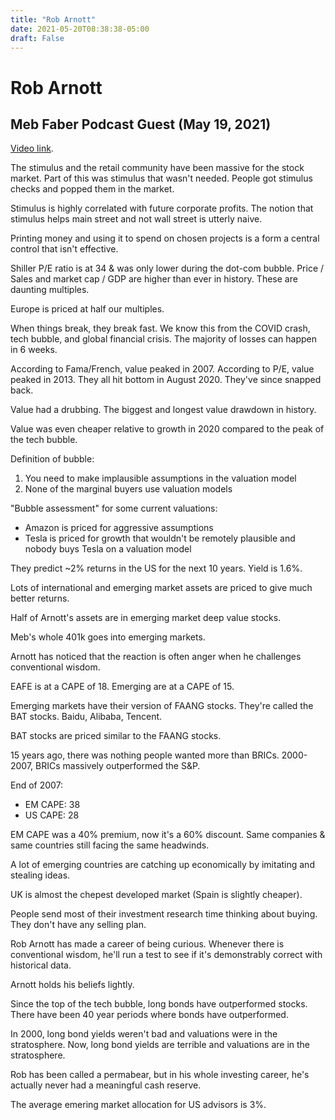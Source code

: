 ```yaml
---
title: "Rob Arnott"
date: 2021-05-20T08:38:38-05:00
draft: False
---
```


# Rob Arnott

## Meb Faber Podcast Guest (May 19, 2021)

[Video link](https://www.youtube.com/watch?v=2Wto25Ux3OU&ab_channel=TheMebFaberShowTheMebFaberShow).

The stimulus and the retail community have been massive for the stock market.  Part of this was stimulus that wasn't needed.  People got stimulus checks and popped them in the market.

Stimulus is highly correlated with future corporate profits.  The notion that stimulus helps main street and not wall street is utterly naive.

Printing money and using it to spend on chosen projects is a form a central control that isn't effective.

Shiller P/E ratio is at 34 & was only lower during the dot-com bubble.  Price / Sales and market cap / GDP are higher than ever in history.  These are daunting multiples.

Europe is priced at half our multiples.

When things break, they break fast.  We know this from the COVID crash, tech bubble, and global financial crisis.  The majority of losses can happen in 6 weeks.

According to Fama/French, value peaked in 2007.  According to P/E, value peaked in 2013.  They all hit bottom in August 2020.  They've since snapped back.

Value had a drubbing.  The biggest and longest value drawdown in history.

Value was even cheaper relative to growth in 2020 compared to the peak of the tech bubble.

Definition of bubble:

1. You need to make implausible assumptions in the valuation model
2. None of the marginal buyers use valuation models

"Bubble assessment" for some current valuations:

* Amazon is priced for aggressive assumptions
* Tesla is priced for growth that wouldn't be remotely plausible and nobody buys Tesla on a valuation model

They predict ~2% returns in the US for the next 10 years.  Yield is 1.6%.

Lots of international and emerging market assets are priced to give much better returns.

Half of Arnott's assets are in emerging market deep value stocks.

Meb's whole 401k goes into emerging markets.

Arnott has noticed that the reaction is often anger when he challenges conventional wisdom.

EAFE is at a CAPE of 18.  Emerging are at a CAPE of 15.

Emerging markets have their version of FAANG stocks.  They're called the BAT stocks.  Baidu, Alibaba, Tencent.

BAT stocks are priced similar to the FAANG stocks.

15 years ago, there was nothing people wanted more than BRICs.  2000-2007, BRICs massively outperformed the S&P.

End of 2007:

* EM CAPE: 38
* US CAPE: 28

EM CAPE was a 40% premium, now it's a 60% discount.  Same companies & same countries still facing the same headwinds.

A lot of emerging countries are catching up economically by imitating and stealing ideas.

UK is almost the chepest developed market (Spain is slightly cheaper).

People send most of their investment research time thinking about buying.  They don't have any selling plan.

Rob Arnott has made a career of being curious.  Whenever there is conventional wisdom, he'll run a test to see if it's demonstrably correct with historical data.

Arnott holds his beliefs lightly.

Since the top of the tech bubble, long bonds have outperformed stocks.  There have been 40 year periods where bonds have outperformed.

In 2000, long bond yields weren't bad and valuations were in the stratosphere.  Now, long bond yields are terrible and valuations are in the stratosphere.

Rob has been called a permabear, but in his whole investing career, he's actually never had a meaningful cash reserve.

The average emering market allocation for US advisors is 3%.

